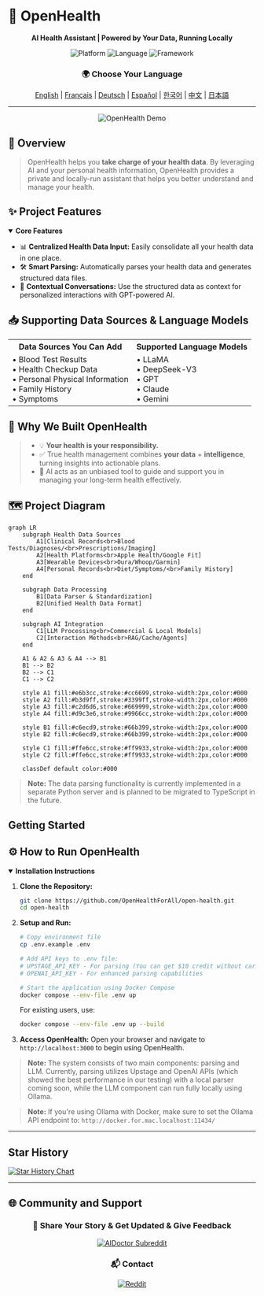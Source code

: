 # 🚀 **OpenHealth**

<div align="center">

**AI Health Assistant | Powered by Your Data, Running Locally**

<p align="center">
  <img src="https://img.shields.io/badge/Platform-Web-blue?style=for-the-badge" alt="Platform">
  <img src="https://img.shields.io/badge/Language-TypeScript-blue?style=for-the-badge" alt="Language">
  <img src="https://img.shields.io/badge/Framework-Next.js-black?style=for-the-badge" alt="Framework">
</p>

### 🌍 Choose Your Language
[English](README.md) | [Français](i18n/readme/README.fr.md) | [Deutsch](i18n/readme/README.de.md) | [Español](i18n/readme/README.es.md) | [한국어](i18n/readme/README.ko.md) | [中文](i18n/readme/README.zh.md) | [日本語](i18n/readme/README.ja.md)

</div>

---

<p align="center">
  <img src="/intro/openhealth.avif" alt="OpenHealth Demo">
</p>

## 🌟 Overview

> OpenHealth helps you **take charge of your health data**. By leveraging AI and your personal health information,
> OpenHealth provides a private and locally-run assistant that helps you better understand and manage your health.

## ✨ Project Features

<details open>
<summary><b>Core Features</b></summary>

- 📊 **Centralized Health Data Input:** Easily consolidate all your health data in one place.
- 🛠️ **Smart Parsing:** Automatically parses your health data and generates structured data files.
- 🤝 **Contextual Conversations:** Use the structured data as context for personalized interactions with GPT-powered AI.

</details>

## 📥 Supporting Data Sources & Language Models

<table>
  <tr>
    <th>Data Sources You Can Add</th>
    <th>Supported Language Models</th>
  </tr>
  <tr>
    <td>
      • Blood Test Results<br>
      • Health Checkup Data<br>
      • Personal Physical Information<br>
      • Family History<br>
      • Symptoms
    </td>
    <td>
      • LLaMA<br>
      • DeepSeek-V3<br>
      • GPT<br>
      • Claude<br>
      • Gemini
    </td>
  </tr>
</table>

## 🤔 Why We Built OpenHealth

> - 💡 **Your health is your responsibility.**
> - ✅ True health management combines **your data** + **intelligence**, turning insights into actionable plans.
> - 🧠 AI acts as an unbiased tool to guide and support you in managing your long-term health effectively.

## 🗺️ Project Diagram

```mermaid
graph LR
    subgraph Health Data Sources
        A1[Clinical Records<br>Blood Tests/Diagnoses/<br>Prescriptions/Imaging]
        A2[Health Platforms<br>Apple Health/Google Fit]
        A3[Wearable Devices<br>Oura/Whoop/Garmin]
        A4[Personal Records<br>Diet/Symptoms/<br>Family History]
    end

    subgraph Data Processing
        B1[Data Parser & Standardization]
        B2[Unified Health Data Format]
    end

    subgraph AI Integration
        C1[LLM Processing<br>Commercial & Local Models]
        C2[Interaction Methods<br>RAG/Cache/Agents]
    end

    A1 & A2 & A3 & A4 --> B1
    B1 --> B2
    B2 --> C1
    C1 --> C2

    style A1 fill:#e6b3cc,stroke:#cc6699,stroke-width:2px,color:#000
    style A2 fill:#b3d9ff,stroke:#3399ff,stroke-width:2px,color:#000
    style A3 fill:#c2d6d6,stroke:#669999,stroke-width:2px,color:#000
    style A4 fill:#d9c3e6,stroke:#9966cc,stroke-width:2px,color:#000
    
    style B1 fill:#c6ecd9,stroke:#66b399,stroke-width:2px,color:#000
    style B2 fill:#c6ecd9,stroke:#66b399,stroke-width:2px,color:#000
    
    style C1 fill:#ffe6cc,stroke:#ff9933,stroke-width:2px,color:#000
    style C2 fill:#ffe6cc,stroke:#ff9933,stroke-width:2px,color:#000

    classDef default color:#000
```

> **Note:** The data parsing functionality is currently implemented in a separate Python server and is planned to be migrated to TypeScript in the future.

## Getting Started

## ⚙️ How to Run OpenHealth

<details open>
<summary><b>Installation Instructions</b></summary>

1. **Clone the Repository:**
   ```bash
   git clone https://github.com/OpenHealthForAll/open-health.git
   cd open-health
   ```

2. **Setup and Run:**
   ```bash
   # Copy environment file
   cp .env.example .env

   # Add API keys to .env file:
   # UPSTAGE_API_KEY - For parsing (You can get $10 credit without card registration by signing up at https://www.upstage.ai)
   # OPENAI_API_KEY - For enhanced parsing capabilities

   # Start the application using Docker Compose
   docker compose --env-file .env up
   ```

   For existing users, use:
   ```bash
   docker compose --env-file .env up --build
   ```

3. **Access OpenHealth:**
   Open your browser and navigate to `http://localhost:3000` to begin using OpenHealth.

> **Note:** The system consists of two main components: parsing and LLM. Currently, parsing utilizes Upstage and OpenAI APIs (which showed the best performance in our testing) with a local parser coming soon, while the LLM component can run fully locally using Ollama.

> **Note:** If you're using Ollama with Docker, make sure to set the Ollama API endpoint to: `http://docker.for.mac.localhost:11434/`

</details>

---

## Star History

[![Star History Chart](https://api.star-history.com/svg?repos=OpenHealthForAll/open-health&type=Date)](https://star-history.com/#OpenHealthForAll/open-health&Date)

---

## 🌐 Community and Support

<div align="center">

### 💫 Share Your Story & Get Updated & Give Feedback
[![AIDoctor Subreddit](https://img.shields.io/badge/r/AIDoctor-FF4500?style=for-the-badge&logo=reddit&logoColor=white)](https://www.reddit.com/r/AIDoctor/)

### 📬 Contact
[![Reddit](https://img.shields.io/badge/Reddit-FF4500?style=for-the-badge&logo=reddit&logoColor=white)](https://www.reddit.com/user/Dry_Steak30/)

</div>

